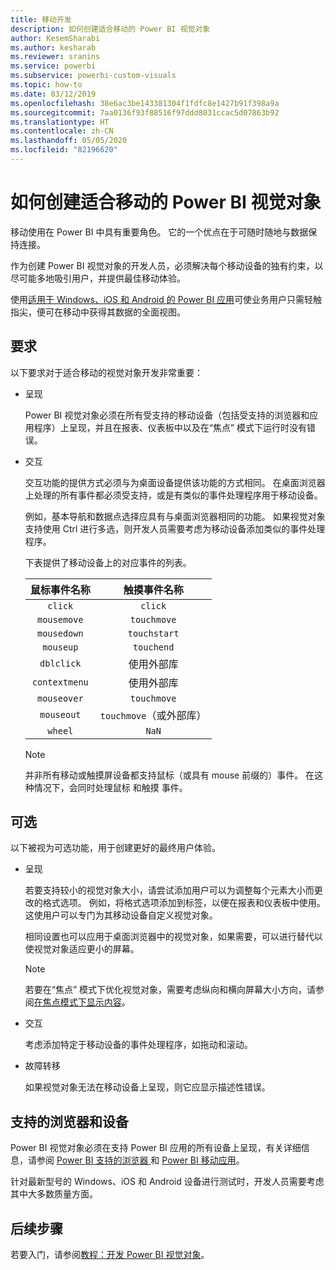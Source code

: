 ```yaml
---
title: 移动开发
description: 如何创建适合移动的 Power BI 视觉对象
author: KesemSharabi
ms.author: kesharab
ms.reviewer: sranins
ms.service: powerbi
ms.subservice: powerbi-custom-visuals
ms.topic: how-to
ms.date: 03/12/2019
ms.openlocfilehash: 38e6ac3be143381304f1fdfc8e1427b91f398a9a
ms.sourcegitcommit: 7aa0136f93f88516f97ddd8031ccac5d07863b92
ms.translationtype: HT
ms.contentlocale: zh-CN
ms.lasthandoff: 05/05/2020
ms.locfileid: "82196620"
---
```

# <a name="how-to-create-mobile-friendly-power-bi-visuals"></a>如何创建适合移动的 Power BI 视觉对象
移动使用在 Power BI 中具有重要角色。 它的一个优点在于可随时随地与数据保持连接。

作为创建 Power BI 视觉对象的开发人员，必须解决每个移动设备的独有约束，以尽可能多地吸引用户，并提供最佳移动体验。

使用[适用于 Windows、iOS 和 Android 的 Power BI 应用](/power-bi/consumer/mobile/mobile-apps-for-mobile-devices)可使业务用户只需轻触指尖，便可在移动中获得其数据的全面视图。

## <a name="requirements"></a>要求

以下要求对于适合移动的视觉对象开发非常重要：

- 呈现

  Power BI 视觉对象必须在所有受支持的移动设备（包括受支持的浏览器和应用程序）上呈现，并且在报表、仪表板中以及在“焦点”  模式下运行时没有错误。 

- 交互

  交互功能的提供方式必须与为桌面设备提供该功能的方式相同。 在桌面浏览器上处理的所有事件都必须受支持，或是有类似的事件处理程序用于移动设备。
  
  例如，基本导航和数据点选择应具有与桌面浏览器相同的功能。 如果视觉对象支持使用 Ctrl  进行多选，则开发人员需要考虑为移动设备添加类似的事件处理程序。

  下表提供了移动设备上的对应事件的列表。

  | 鼠标事件名称 | 触摸事件名称 |
  |:----------------:|:----------------:|
  | `click` | `click` |
  | `mousemove` | `touchmove` |
  | `mousedown` | `touchstart` |
  | `mouseup` | `touchend` |
  | `dblclick` | 使用外部库 |
  | `contextmenu` | 使用外部库 |
  | `mouseover` | `touchmove` |
  | `mouseout` | `touchmove`（或外部库） |
  | `wheel` | `NaN` |

  > [!NOTE]
  > 并非所有移动或触摸屏设备都支持鼠标（或具有 mouse  前缀的）事件。 在这种情况下，会同时处理鼠标  和触摸  事件。

## <a name="optional"></a>可选
以下被视为可选功能，用于创建更好的最终用户体验。

- 呈现

  若要支持较小的视觉对象大小，请尝试添加用户可以为调整每个元素大小而更改的格式选项。 例如，将格式选项添加到标签，以便在报表和仪表板中使用。 这使用户可以专门为其移动设备自定义视觉对象。
  
  相同设置也可以应用于桌面浏览器中的视觉对象，如果需要，可以进行替代以使视觉对象适应更小的屏幕。

  > [!NOTE]
  > 若要在“焦点”  模式下优化视觉对象，需要考虑纵向和横向屏幕大小方向，请参阅[在焦点模式下显示内容](/power-bi/consumer/end-user-focus)。

- 交互

  考虑添加特定于移动设备的事件处理程序，如拖动和滚动。

- 故障转移

  如果视觉对象无法在移动设备上呈现，则它应显示描述性错误。

## <a name="supported-browsers-and-devices"></a>支持的浏览器和设备
Power BI 视觉对象必须在支持 Power BI 应用的所有设备上呈现，有关详细信息，请参阅 [Power BI 支持的浏览器 ](/power-bi/power-bi-browsers)和 [Power BI 移动应用](/power-bi/consumer/mobile/mobile-apps-for-mobile-devices)。

针对最新型号的 Windows、iOS 和 Android 设备进行测试时，开发人员需要考虑其中大多数质量方面。

## <a name="next-steps"></a>后续步骤
若要入门，请参阅[教程：开发 Power BI 视觉对象](/power-bi/developer/visuals/custom-visual-develop-tutorial)。

